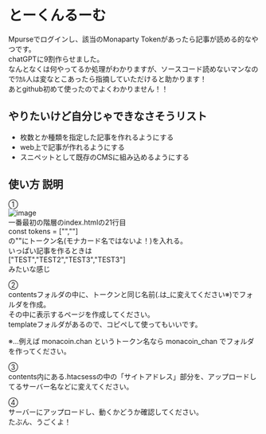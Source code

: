 # とーくんるーむ
Mpurseでログインし、該当のMonaparty Tokenがあったら記事が読める的なやつです。  
chatGPTに9割作らせました。  
なんとなくは何やってるか処理がわかりますが、ソースコード読めないマンなのでﾜｶﾙ人は変なとこあったら指摘していただけると助かります！  
あとgithub初めて使ったのでよくわかりません！！  
  
## やりたいけど自分じゃできなさそうリスト
- 枚数とか種類を指定した記事を作れるようにする
- web上で記事が作れるようにする
- スニペットとして既存のCMSに組み込めるようにする
  
  
## 使い方 説明
①  
![image](https://github.com/user-attachments/assets/a557a084-859b-463a-8e0c-c9081f6a1ddc)  
一番最初の階層のindex.htmlの21行目  
const tokens = ["",""]  
の""にトークン名(モナカード名ではないよ！)を入れる。  
いっぱい記事を作るときは  
 ["TEST","TEST2","TEST3","TEST3"]  
 みたいな感じ  
  
②  
contentsフォルダの中に、トークンと同じ名前(.は_に変えてください※)でフォルダを作成。  
その中に表示するページを作成してください。  
templateフォルダがあるので、コピペして使ってもいいです。  
  
※…例えば monacoin.chan というトークン名なら monacoin_chan でフォルダを作ってください。  
  
③  
contents内にある.htacsessの中の「サイトアドレス」部分を、アップロードしてるサーバー名などに変えてください。  
  
④  
サーバーにアップロードし、動くかどうか確認してください。  
たぶん、うごくよ！  

